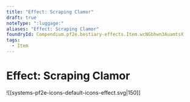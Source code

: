 ```yaml
---
title: "Effect: Scraping Clamor"
draft: true
noteType: ":luggage:"
aliases: "Effect: Scraping Clamor"
foundryId: Compendium.pf2e.bestiary-effects.Item.wcNGbhwn3AuamtsX
tags:
  - Item
---
```


# Effect: Scraping Clamor
![[systems-pf2e-icons-default-icons-effect.svg|150]]

